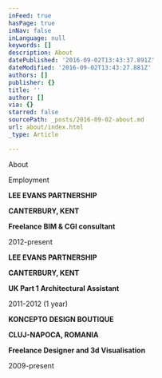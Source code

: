 ```yaml
---
inFeed: true
hasPage: true
inNav: false
inLanguage: null
keywords: []
description: About
datePublished: '2016-09-02T13:43:37.891Z'
dateModified: '2016-09-02T13:43:27.881Z'
authors: []
publisher: {}
title: ''
author: []
via: {}
starred: false
sourcePath: _posts/2016-09-02-about.md
url: about/index.html
_type: Article

---
```

About

Employment

**LEE EVANS PARTNERSHIP**

**CANTERBURY, KENT**

**Freelance BIM & CGI consultant**

2012-present

**LEE EVANS PARTNERSHIP**

**CANTERBURY, KENT**

**UK Part 1 Architectural Assistant**

2011-2012 (1 year)

**KONCEPTO DESIGN BOUTIQUE**

**CLUJ-NAPOCA, ROMANIA**

**Freelance Designer and 3d Visualisation**

2009-present